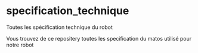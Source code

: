 # specification_technique
Toutes les spécification technique du robot  

Vous trouvez de ce repositery toutes les specification du matos utilisé pour notre robot
